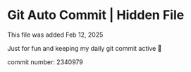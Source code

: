 # Git Auto Commit | Hidden File

This file was added Feb 12, 2025

Just for fun and keeping my daily git commit active 🤪

commit number: 2340979
